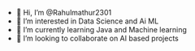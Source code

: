 - 👋 Hi, I’m @Rahulmathur2301
- 👀 I’m interested in Data Science and Ai ML
- 🌱 I’m currently learning Java and Machine learning
- 💞️ I’m looking to collaborate on AI based projects
  

<!---
Rahulmathur2301/Rahulmathur2301 is a ✨ special ✨ repository because its `README.md` (this file) appears on your GitHub profile.
You can click the Preview link to take a look at your changes.
--->
